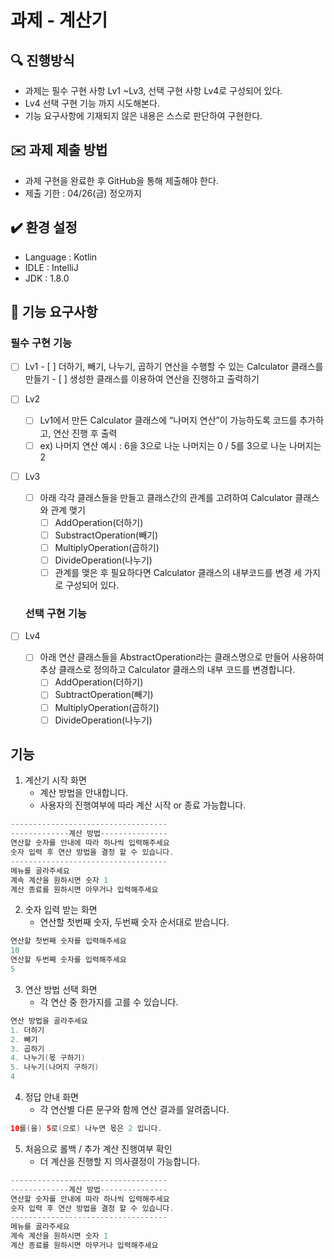 # 과제 - 계산기

## 🔍 진행방식


- 과제는 필수 구현 사항 Lv1 ~Lv3, 선택 구현 사항 Lv4로 구성되어 있다.
- Lv4 선택 구현 기능 까지 시도해본다.
- 기능 요구사항에 기재되지 않은 내용은 스스로 판단하여 구현한다.

## ✉️ 과제 제출 방법

- 과제 구현을 완료한 후 GitHub을 통해 제출해야 한다.
- 제출 기한 : 04/26(금) 정오까지
   

## ✔️ 환경 설정

- Language : Kotlin
- IDLE : IntelliJ
- JDK : 1.8.0


## 🚀 기능 요구사항

 ### 필수 구현 기능
  - [ ]  Lv1
    - [ ]  더하기, 빼기, 나누기, 곱하기 연산을 수행할 수 있는 Calculator 클래스를 만들기
    - [ ]  생성한 클래스를 이용하여 연산을 진행하고 출력하기

- [ ]  Lv2
    - [ ]  Lv1에서 만든 Calculator 클래스에 “나머지 연산”이 가능하도록 코드를 추가하고, 연산 진행 후 출력
    - [ ]  ex) 나머지 연산 예시 : 6을 3으로 나눈 나머지는 0 / 5를 3으로 나눈 나머지는 2

- [ ]  Lv3
    - [ ]  아래 각각 클래스들을 만들고 클래스간의 관계를 고려하여 Calculator 클래스와 관계 맺기
        - [ ]  AddOperation(더하기)
        - [ ]  SubstractOperation(빼기)
        - [ ]  MultiplyOperation(곱하기)
        - [ ]  DivideOperation(나누기)
        - [ ]  관계를 맺은 후 필요하다면 Calculator 클래스의 내부코드를 변경 세 가지로 구성되어 있다.
    ### 선택 구현 기능
- [ ]  Lv4
    - [ ]  아래 연산 클래스들을 AbstractOperation라는 클래스명으로 만들어 사용하여 추상 클래스로 정의하고 Calculator 클래스의 내부 코드를 변경합니다.
        - [ ]  AddOperation(더하기)
        - [ ]  SubtractOperation(빼기)
        - [ ]  MultiplyOperation(곱하기)
        - [ ]  DivideOperation(나누기)

## 기능
1. 계산기 시작 화면
    - 계산 방법을 안내합니다.
    - 사용자의 진행여부에 따라 계산 시작 or 종료 가능합니다.
```java
-----------------------------------
-------------계산 방법---------------
연산할 숫자를 안내에 따라 하나씩 입력해주세요
숫자 입력 후 연산 방법을 결정 할 수 있습니다.
-----------------------------------
메뉴를 골라주세요
계속 계산을 원하시면 숫자 1
계산 종료를 원하시면 아무거나 입력해주세요
```
2. 숫자 입력 받는 화면
    - 연산할 첫번째 숫자, 두번째 숫자 순서대로 받습니다.
```java
연산할 첫번째 숫자를 입력해주세요
10
연산할 두번째 숫자를 입력해주세요
5
```
3. 연산 방법 선택 화면
    - 각 연산 중 한가지를 고를 수 있습니다.

```java
연산 방법을 골라주세요
1. 더하기
2. 빼기
3. 곱하기
4. 나누기(몫 구하기)
5. 나누기(나머지 구하기)
4
```
4. 정답 안내 화면
    - 각 연산별 다른 문구와 함께 연산 결과를 알려줍니다.
```java
10를(을) 5로(으로) 나누면 몫은 2 입니다.
```
5. 처음으로 롤백 / 추가 계산 진행여부 확인
    - 더 계산을 진행할 지 의사결정이 가능합니다.
```java
-----------------------------------
-------------계산 방법---------------
연산할 숫자를 안내에 따라 하나씩 입력해주세요
숫자 입력 후 연산 방법을 결정 할 수 있습니다.
-----------------------------------
메뉴를 골라주세요
계속 계산을 원하시면 숫자 1
계산 종료를 원하시면 아무거나 입력해주세요
```


